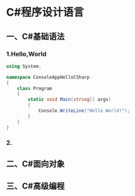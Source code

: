 # C#程序设计语言

## 一、C#基础语法

### 1.Hello,World

```c#
using System;

namespace ConsoleAppHelloCSharp
{
    class Program
    {
        static void Main(string[] args)
        {
            Console.WriteLine("Hello World!");
        }
    }
}
```

### 2.


## 二、C#面向对象

## 三、C#高级编程